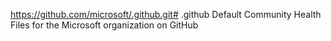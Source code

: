 https://github.com/microsoft/.github.git# .github
Default Community Health Files for the Microsoft organization on GitHub
